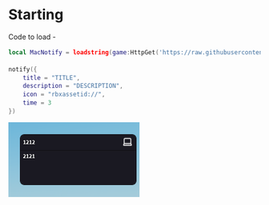 # Starting
Code to load -
```lua
local MacNotify = loadstring(game:HttpGet('https://raw.githubusercontent.com/SeasonalKirito/UI-s/main/Notifications/MacNotify.folder/MacNotify.lua'))()

notify({
	title = "TITLE",
	description = "DESCRIPTION",
	icon = "rbxassetid://",
	time = 3
})
```
![image](https://raw.githubusercontent.com/SeasonalKirito/UI-s/main/Notifications/MacNotify.folder/MacNotify%20Image.png)

